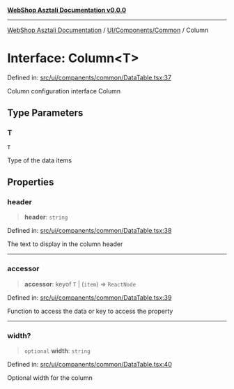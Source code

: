 [**WebShop Asztali Documentation v0.0.0**](../../../../README.md)

***

[WebShop Asztali Documentation](../../../../modules.md) / [UI/Components/Common](../README-1.md) / Column

# Interface: Column\<T\>

Defined in: [src/ui/companents/common/DataTable.tsx:37](https://github.com/yourusername/webshop_asztali/blob/966ac422304bbbe6308f4e6c123a88355a82fe82/src/ui/companents/common/DataTable.tsx#L37)

Column configuration interface
 Column

## Type Parameters

### T

`T`

Type of the data items

## Properties

### header

> **header**: `string`

Defined in: [src/ui/companents/common/DataTable.tsx:38](https://github.com/yourusername/webshop_asztali/blob/966ac422304bbbe6308f4e6c123a88355a82fe82/src/ui/companents/common/DataTable.tsx#L38)

The text to display in the column header

***

### accessor

> **accessor**: keyof `T` \| (`item`) => `ReactNode`

Defined in: [src/ui/companents/common/DataTable.tsx:39](https://github.com/yourusername/webshop_asztali/blob/966ac422304bbbe6308f4e6c123a88355a82fe82/src/ui/companents/common/DataTable.tsx#L39)

Function to access the data or key to access the property

***

### width?

> `optional` **width**: `string`

Defined in: [src/ui/companents/common/DataTable.tsx:40](https://github.com/yourusername/webshop_asztali/blob/966ac422304bbbe6308f4e6c123a88355a82fe82/src/ui/companents/common/DataTable.tsx#L40)

Optional width for the column
